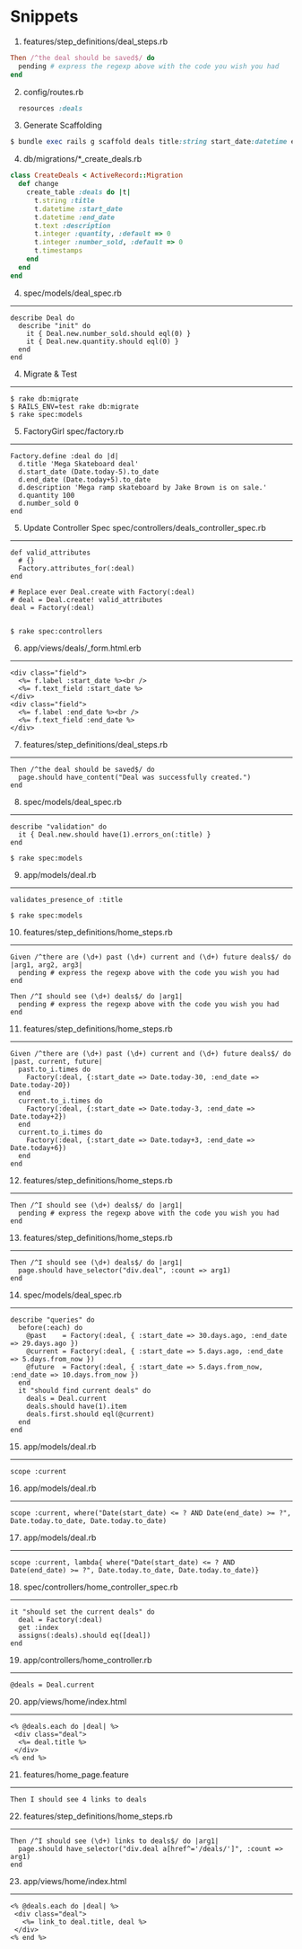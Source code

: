Snippets
========

1. features/step_definitions/deal_steps.rb

```ruby
Then /^the deal should be saved$/ do
  pending # express the regexp above with the code you wish you had
end
```

2. config/routes.rb

```ruby
  resources :deals
```

3. Generate Scaffolding

```ruby
$ bundle exec rails g scaffold deals title:string start_date:datetime end_date:datetime quantity:integer description:text number_sold:integer
```

4. db/migrations/*_create_deals.rb

```ruby
class CreateDeals < ActiveRecord::Migration
  def change
    create_table :deals do |t|
      t.string :title
      t.datetime :start_date
      t.datetime :end_date
      t.text :description
      t.integer :quantity, :default => 0
      t.integer :number_sold, :default => 0
      t.timestamps
    end
  end
end
```

4. spec/models/deal_spec.rb
---------------------------

    describe Deal do
      describe "init" do
        it { Deal.new.number_sold.should eql(0) }
        it { Deal.new.quantity.should eql(0) }
      end
    end

4. Migrate & Test
------------------

    $ rake db:migrate
    $ RAILS_ENV=test rake db:migrate
    $ rake spec:models

5. FactoryGirl spec/factory.rb
------------------------------

    Factory.define :deal do |d|
      d.title 'Mega Skateboard deal'
      d.start_date (Date.today-5).to_date
      d.end_date (Date.today+5).to_date
      d.description 'Mega ramp skateboard by Jake Brown is on sale.'
      d.quantity 100
      d.number_sold 0
    end

5. Update Controller Spec spec/controllers/deals_controller_spec.rb
--------------------------------------------------------------------

    def valid_attributes
      # {}
      Factory.attributes_for(:deal)
    end

    # Replace ever Deal.create with Factory(:deal)
    # deal = Deal.create! valid_attributes
    deal = Factory(:deal)


    $ rake spec:controllers

6. app/views/deals/_form.html.erb
---------------------------------

    <div class="field">
      <%= f.label :start_date %><br />
      <%= f.text_field :start_date %>
    </div>
    <div class="field">
      <%= f.label :end_date %><br />
      <%= f.text_field :end_date %>
    </div>

7. features/step_definitions/deal_steps.rb
------------------------------------------

    Then /^the deal should be saved$/ do
      page.should have_content("Deal was successfully created.")
    end

8. spec/models/deal_spec.rb
---------------------------

    describe "validation" do
      it { Deal.new.should have(1).errors_on(:title) }    
    end

    $ rake spec:models

9. app/models/deal.rb
---------------------

    validates_presence_of :title

    $ rake spec:models

10. features/step_definitions/home_steps.rb
-------------------------------------------

    Given /^there are (\d+) past (\d+) current and (\d+) future deals$/ do |arg1, arg2, arg3|
      pending # express the regexp above with the code you wish you had
    end

    Then /^I should see (\d+) deals$/ do |arg1|
      pending # express the regexp above with the code you wish you had
    end

11. features/step_definitions/home_steps.rb
-------------------------------------------

    Given /^there are (\d+) past (\d+) current and (\d+) future deals$/ do |past, current, future|
      past.to_i.times do
        Factory(:deal, {:start_date => Date.today-30, :end_date => Date.today-20})
      end
      current.to_i.times do
        Factory(:deal, {:start_date => Date.today-3, :end_date => Date.today+2})
      end
      current.to_i.times do
        Factory(:deal, {:start_date => Date.today+3, :end_date => Date.today+6})
      end
    end

12. features/step_definitions/home_steps.rb
-------------------------------------------

    Then /^I should see (\d+) deals$/ do |arg1|
      pending # express the regexp above with the code you wish you had
    end

13. features/step_definitions/home_steps.rb
-------------------------------------------

    Then /^I should see (\d+) deals$/ do |arg1|
      page.should have_selector("div.deal", :count => arg1)
    end

14. spec/models/deal_spec.rb
----------------------------

    describe "queries" do
      before(:each) do
        @past    = Factory(:deal, { :start_date => 30.days.ago, :end_date => 29.days.ago })
        @current = Factory(:deal, { :start_date => 5.days.ago, :end_date => 5.days.from_now })
        @future  = Factory(:deal, { :start_date => 5.days.from_now, :end_date => 10.days.from_now })
      end
      it "should find current deals" do
        deals = Deal.current
        deals.should have(1).item
        deals.first.should eql(@current)
      end
    end


15. app/models/deal.rb 
----------------------

    scope :current

16. app/models/deal.rb 
----------------------

    scope :current, where("Date(start_date) <= ? AND Date(end_date) >= ?", Date.today.to_date, Date.today.to_date)

17. app/models/deal.rb 
----------------------

    scope :current, lambda{ where("Date(start_date) <= ? AND Date(end_date) >= ?", Date.today.to_date, Date.today.to_date)}

18. spec/controllers/home_controller_spec.rb
--------------------------------------------

    it "should set the current deals" do
      deal = Factory(:deal)
      get :index
      assigns(:deals).should eq([deal])
    end

19. app/controllers/home_controller.rb
--------------------------------------

    @deals = Deal.current


20. app/views/home/index.html
-----------------------------

    <% @deals.each do |deal| %>
     <div class="deal">
      <%= deal.title %>
     </div>
    <% end %>

21. features/home_page.feature
------------------------------

    Then I should see 4 links to deals
    
22. features/step_definitions/home_steps.rb
-------------------------------------------

    Then /^I should see (\d+) links to deals$/ do |arg1|
      page.should have_selector("div.deal a[href^='/deals/']", :count => arg1)
    end
    
23. app/views/home/index.html
-----------------------------

    <% @deals.each do |deal| %>
     <div class="deal">
       <%= link_to deal.title, deal %>
     </div>
    <% end %>








